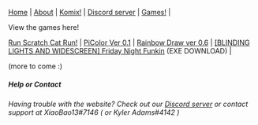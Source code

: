 [Home](https://xiaobao13.github.io/KylerKomix) | [About](https://xiaobao13.github.io/KylerKomix/About) | [Komix!](https://xiaobao13.github.io/KylerKomix/Komix) | [Discord server](https://discord.gg/mgbny6Ebg4) | [Games!](https://xiaobao13.github.io/KylerKomix/Games) | 

View the games here!

[Run Scratch Cat Run!](https://xiaobao13.github.io/KylerKomix/Games/Run%20Scratch%20Cat%20Run!/RSCRdemo4.html) | 
[PiColor Ver 0.1](https://xiaobao13.github.io/KylerKomix/Games/PiColor/pcv1.html) | 
[Rainbow Draw ver 0.6](https://xiaobao13.github.io/KylerKomix/Games/RainBow%20Draw/rbd06.html) | 
[[BLINDING LIGHTS AND WIDESCREEN] Friday Night Funkin](https://www.mediafire.com/file/apuoub8d04lfqoh/%255BBLINDING_LIGHTS_AND_WIDESCREEN%255D_Friday_Night_Funkin_%25283%2529.zip/file) (EXE DOWNLOAD) | 

(more to come :)




##### Help or Contact

###### Having trouble with the website? Check out our [Discord server](https://discord.gg/mgbny6Ebg4) or contact support at XiaoBao13#7146 ( or Kyler Adams#4142 )
